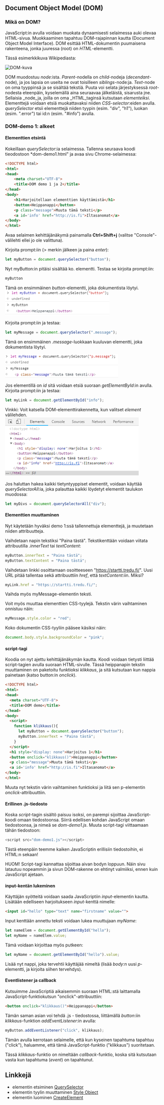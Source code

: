 ## Document Object Model (DOM)

### Mikä on DOM?

JavaScript:in avulla voidaan muokata dynaamisesti selaimessa auki olevaa HTML-sivua. Muokkaaminen tapahtuu DOM-rajapinnan kautta (Document Object Model Interface). DOM esittää HTML-dokumentin puumaisena rakenteena, jonka juuressa (root) on _HTML_-elementti.  

Tässä esimerkkikuva Wikipediasta:

![DOM-kuva](https://upload.wikimedia.org/wikipedia/commons/thumb/5/5a/DOM-model.svg/428px-DOM-model.svg.png)

DOM muodostuu _node_:ista. _Parent_-nodella on _child_-nodeja (_decendant_-node), ja jos lapsia on useita ne ovat toisilleen _siblings_-node:ja. _Text_-node on oma tyyppinsä ja se sisältää tekstiä. Puuta voi selata järjestyksessä _root_-nodesta eteenpäin, kyselemällä aina seuraavaa jälkeläistä, sisarusta jne. Sellaisia _node_ja, joilla on oma _HTML_taginsä kutsutaan _elementeiksi_. Elementtejä voidaan etsiä muokattavaksi niiden _CSS-selector_:eiden avulla. _querySelector_ etsii elementtejä niiden tyypin (esim. "div", "h1"), luokan (esim. ".error") tai id:n (esim. "#info") avulla.  

### DOM-demo 1: alkeet

#### Elementtien etsintä

Kokeillaan _querySelector_:ia selaimessa. Tallenna seuraava koodi tieodostoon *dom-demo1.html" ja avaa sivu Chrome-selaimessa:

```html
<!DOCTYPE html>
<html>
<head>
    <meta charset="UTF-8">
    <title>DOM demo 1 ja 2</title>
</head>
<body>
    <h1>Harjoitellaan elementtien käyttämistä</h1>
    <button>Heippanappi</button>
    <p class="message">Muuta tämä teksti</p>
    <a id='info' href="http://is.fi">Iltasanomat</a>
</body>
</html>
```

Avaa selaimen kehittäjänäkymä painamalla **Ctrl+Shift+j** (valitse "Console"-välilehti ellei jo ole valittuna).

Kirjoita prompt:iin (> merkin jälkeen ja paina *enter*):

```js
let myButton = document.querySelector("button");
```

Nyt myButton:in pitäisi sisältää ko. elementti. Testaa se kirjoita prompt:iin:

```js
myButton
```

Tämä on ensimmäinen _button_-elementti, joka dokumentista löytyi.
![QuerySelectorin kokeilua Chrome:n kehittäjänäkymässä](./img/queryselector_button.PNG)

Kirjoita prompt:iin ja testaa:

```js
let myMessage = document.querySelector(".message");
```

Tämä on ensimmäinen _.message_-luokkaan kuuluvan elementti, joka dokumentista löytyi.

![QuerySelectorin kokeilua Chrome:n kehittäjänäkymässä](./img/queryselector_p.message.PNG)

Jos elementillä on _id_ sitä voidaan etsiä suoraan _getElementById_:in avulla. Kirjoita prompt:iin ja testaa:

```js
let myLink = document.getElementById("info");
```

Vinkki: Voit katsella DOM-elementtirakennetta, kun valitset *element* välilehden.
![Elementtirakenne](img/element_view.PNG)

Jos haluttan hakea kaikki tietyntyyppiset elementit, voidaan käyttää *querySelectorAll*:ia, joka palauttaa kaikki löydetyt elementit taulukon muodossa:

```js
let myDivs = document.querySelectorAll("div");
```

#### Elementtien muuttaminen

Nyt käytetään hyväksi demo 1:ssä tallennettuja elementtejä, ja muutetaan niiden attribuutteja.

Vaihdetaan napin tekstiksi "Paina tästä". Tekstikenttään voidaan viitata attribuutilla *.innerText* tai *textContent*:

```js
myButton.innerText = "Paina tästä";
myButton.textContent = "Paina tästä";
```

Vaihdetaan linkki osoittamaan osoitteeseen "https://startti.tredu.fi/". Uusi URL pitää tallentaa sekä attribuuttiin *href*, että *textContent*:iin. Miksi?

```js
myLink.href = "https://startti.tredu.fi/";
```

Vaihda myös myMessage-elementin teksti.

Voit myös muuttaa elementtien CSS-tyylejä. Tekstin värin vaihtaminen onnistuu näin:

```js
myMessage.style.color = "red";
```

Koko dokumentin CSS-tyyliin pääsee käsiksi näin:

```js
document.body.style.backgroundColor = "pink";
```

#### script-tagi

Koodia on nyt ajettu kehittäjänäkymän kautta. Koodi voidaan tietysti liittää script-tagien avulla suoraan HTML-sivulle. Tässä heippanapin tekstin muuttaminen on paketoitu funktioksi *klikkaus*, ja sitä kutsutaan kun nappia painetaan (katso button:in *onclick*).

```html
<!DOCTYPE html>
<html>
<head>
  <meta charset="UTF-8">
  <title>DOM demo</title>
</head>
<body>
  <script>
    function klikkaus(){
      let myButton = document.querySelector("button");
      myButton.innerText = "Paina tästä";
    }
  </script>
  <h1 style="display: none">Harjoitus 1</h1>
  <button onclick="klikkaus()">Heippanappi</button>
  <p class="message">Muuta tämä teksti</p>
  <a id='info' href="http://is.fi">Iltasanomat</a>
</body>
</html>
```

Muuta nyt tekstin värin vaihtaminen funktioksi ja liitä sen p-elementin *onclick*-attribuuttiin.

#### Erillinen .js-tiedosto

Koska *script*-tagin sisältö paisuu isoksi, on parempi sijoittaa JavaScript-koodi omaan tiedostoonsa. Siirrä edellisen kohdan JavaScript omaan tiedostoonsa, ja nimeä se _dom-demo1.js_. Muuta script-tagi viittaamaan tähän tiedostoon:

```js
<script src="dom-demo1.js"></script>
```

Tästä eteenpäin teemme kaiken JavaScriptin erillisiin tiedostoihin, ei HTML:n sekaan!

HUOM! Script-tagi kannattaa sijoittaa aivan bodyn loppuun. Näin sivu latautuu nopeammin ja sivun DOM-rakenne on ehtinyt valmiiksi, ennen kuin JavaScript ajetaan.

#### input-kentän lukeminen

Käyttäjän syötteitä voidaan saada JavaScriptiin _input_-elementin kautta. Lisätään edelliseen harjoitukseen _input_-kenttä nimelle:

```html
<input id="hello" type="text" name="firstname" value="">
```

Input kenttään annettu teksti voidaan lukea muuttujaan _myName_:

```js
let nameElem = document.getElementById("hello");
let myName = nameElem.value;
```

Tämä voidaan kirjoittaa myös putkeen:

```js
let myName = document.getElementById("hello").value;
```

Lisää nyt nappi, joka tervehtii käyttäjää nimeltä (lisää _body_:n uusi _p_-elementti, ja kirjoita siihen tervehdys).

#### Eventlistener ja callback

Kutsuimme JavaScriptiä aikaisemmin suoraan HTML:stä laittamalla JavaScript-funktiokutsun "onclick"-attribuuttiin:

```html
<button onclick="klikkaus()">Heippanappi</button>
```

Tämän saman asian voi tehdä .js - tiedostossa, liittämällä _button_:iin *klikkaus*-funktion *addEventListener*:in avulla:

```js
myButton.addEventListener("click", klikkaus);
```

Tämän avulla kerrotaan selaimelle, että kun kyseinen tapahtuma tapahtuu ("click"), haluamme, että tämä JavaScript-funktio ("klikkaus") suoritetaan.

Tässä *klikkaus*-funktio on nimeltään *callback*-funktio, koska sitä kutsutaan vasta kun tapahtuma (*event*) on tapahtunut.

## Linkkejä

- elementin etsiminen [QuerySelector](https://www.w3schools.com/jsref/met_document_queryselector.asp)
- elementin tyylin muuttaminen [Style Object](https://www.w3schools.com/jsref/dom_obj_style.asp)
- elementin luominen [CreateElement](https://www.w3schools.com/jsref/met_document_createelement.asp)
